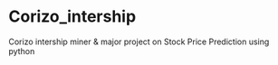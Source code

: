 # Corizo_intership
Corizo intership miner &amp; major project on Stock Price Prediction using python
